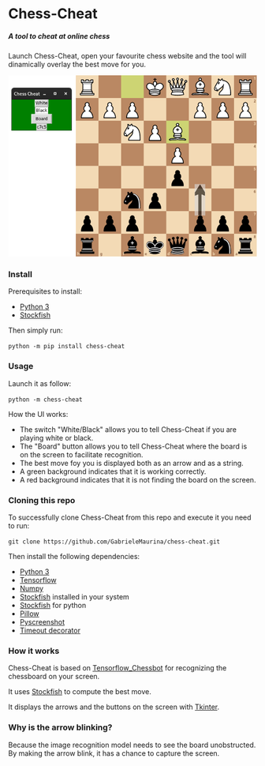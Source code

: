 # Chess-Cheat
##### A tool to cheat at online chess

Launch Chess-Cheat, open your favourite chess website and the tool will dinamically overlay the best move for you.

![Example](https://raw.githubusercontent.com/GabrieleMaurina/chess-cheat/master/images/example.png)

### Install

Prerequisites to install:
* [Python 3](https://www.python.org/ "Python website")
* [Stockfish](https://stockfishchess.org/ "Stockfish website")

Then simply run:

`python -m pip install chess-cheat`

### Usage

Launch it as follow:

`python -m chess-cheat`

How the UI works:
* The switch "White/Black" allows you to tell Chess-Cheat if you are playing white or black.
* The "Board" button allows you to tell Chess-Cheat where the board is on the screen to facilitate recognition.
* The best move foy you is displayed both as an arrow and as a string.
* A green background indicates that it is working correctly.
* A red background indicates that it is not finding the board on the screen.

### Cloning this repo

To successfully clone Chess-Cheat from this repo and execute it you need to run:

`git clone https://github.com/GabrieleMaurina/chess-cheat.git`

Then install the following dependencies:
* [Python 3](https://www.python.org/ "Python website")
* [Tensorflow](https://pypi.org/project/tensorflow/ "Tensorflow for python")
* [Numpy](https://pypi.org/project/numpy/ "Numpy for python")
* [Stockfish](https://stockfishchess.org/ "Stockfish website") installed in your system
* [Stockfish](https://pypi.org/project/stockfish/ "Stockfish for python") for python
* [Pillow](https://pypi.org/project/Pillow/ "Pillow for python")
* [Pyscreenshot](https://pypi.org/project/pyscreenshot/ "Pyscreenshot for python")
* [Timeout decorator](https://pypi.org/project/timeout-decorator/ "Timeout decorator for python")

### How it works

Chess-Cheat is based on [Tensorflow_Chessbot](https://github.com/Elucidation/tensorflow_chessbot "Tensorflow_Chessbot github") for recognizing the chessboard on your screen.

It uses [Stockfish](https://stockfishchess.org/ "Stockfish website") to compute the best move.

It displays the arrows and the buttons on the screen with [Tkinter](https://docs.python.org/3/library/tkinter.html "Tkinter documentation").

### Why is the arrow blinking?

Because the image recognition model needs to see the board unobstructed. By making the arrow blink, it has a chance to capture the screen.
